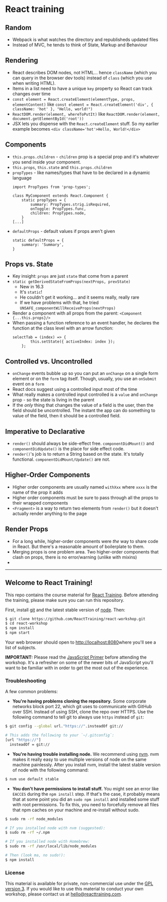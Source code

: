 React training
==============

Random
------

- Webpack is what watches the directory and republisheds updated files
- Instead of MVC, he tends to think of State, Markup and Behaviour

Rendering
---------

- React describes DOM nodes, not HTML... hence `className` (which you can query in the browser dev tools) instead of `class` (which you use when writing HTML).
- Items in a list need to have a unique `key` property so React can track changes over time
- `const element = React.createElement(elementType, props, elementContent)` like `const element = React.createElement('div', { className: 'hot' }, "Hello, world!")`
- `ReactDOM.render(element, whereToPutIt)` like `ReactDOM.render(element, document.getElementById('root'))`
- JSX lets you dispense with the `React.createElement` stuff. So my earlier example becomes `<div className='hot'>Hello, World!</div>`


Components
----------

- `this.props.children` - `children` prop is a special prop and it's whatever you send inside your component.
- `this.props`, `this.state` and `this.props.children`
- `propTypes` - like names/types that have to be declared in a dynamic language
    ```
    import PropTypes from 'prop-types';
    
    class MyComponent extends React.Component {
        static propTypes = {
            summary: PropTypes.strig.isRequired,
            onToggle: PropTypes.func,
            children: PropTypes.node,
        }
    [...]
    ```
- `defaultProps` - default values if props aren't given
    ```
    static defaultProps = {
        summary: 'Summary',
    }
    ```


Props vs. State
---------------

- Key insight: `props` are just `state` that come from a parent
- `static getDerivedStateFromProps(nextProps, prevState)`
    - New in 16.3 
    - It's `static`!
    - He couldn't get it working... and it seems really, really rare
    - If we have problems with that, he tried `UNSAFE_componentWillReceiveProps(nextProps)`
- Render a component with all props from the parent: `<Component {...this.props}/>`
- When passing a function reference to an event handler, he declares the function at the class level with an arrow function:
    ```
    selectTab = (index) => {
            this.setState({ activeIndex: index });
        };
    ```


Controlled vs. Uncontrolled
---------------------------

- `onChange` events bubble up so you can put an `onChange` on a single form element or on the `form` tag itself. Though, usually, you use an `onSubmit` event on a `form`
- React docs suggest using a controlled input most of the time
- What really makes a controlled input controlled is a `value` and `onChange` prop - so the state is living in the parent 
- If the _only_ thing that changes the value of a field is the user, then the field should be uncontrolled. The instant the app can do something to value of the field, then it should be a controlled field.


Imperative to Declarative
-------------------------

- `render()` should always be side-effect free. `componentDidMount()` and `componentDidUpdate()` is the place for side effect code.
- `render()`'s job is to return a String based on the state. It's totally functional. `componentDidMount/Update()` are not.


Higher-Order Components
-----------------------

- Higher order components are usually named `withXxx` where `xxxx` is the name of the prop it adds
- Higher order components must be sure to pass through all the props to their wrapped components
- `<Fragment>` is a way to return two elements from `render()` but it doesn't actually render anything to the page


Render Props
------------

- For a long while, higher-order components were _the_ way to share code in React. But there's a reasonable amount of boilerplate to them.
- Merging props is one problem area. Two higher-order components that clash on props, there is no error/warning (unlike with mixins)
-  












--------------------------------------


## Welcome to React Training!

This repo contains the course material for [React Training](https://reacttraining.com/). Before attending the training, please make sure you can run this repository.

First, install [git](http://git-scm.com/downloads) and the latest stable version of [node](https://nodejs.org/). Then:

```sh
$ git clone https://github.com/ReactTraining/react-workshop.git
$ cd react-workshop
$ npm install
$ npm start
```

Your web browser should open to [http://localhost:8080](http://localhost:8080)where you'll see a list of subjects.

**IMPORTANT:** Please read the [JavaScript Primer](https://github.com/ReactTraining/react-workshop/blob/master/JavaScriptPrimer.md) before attending the workshop. It's a refresher on some of the newer bits of JavaScript you'll want to be familiar with in order to get the most out of the experience.

### Troubleshooting

A few common problems:

* **You're having problems cloning the repository.** Some corporate networks block port 22, which git uses to communicate with GitHub over SSH. Instead of using SSH, clone the repo over HTTPS. Use the following command to tell git to always use `https` instead of `git`:

```sh
$ git config --global url."https://".insteadOf git://

# This adds the following to your `~/.gitconfig`:
[url "https://"]
  insteadOf = git://
```

* **You're having trouble installing node.** We recommend using [nvm](https://github.com/creationix/nvm). nvm makes it really easy to use multiple versions of node on the same machine painlessly. After you install nvm, install the latest stable version of node with the following command:

```sh
$ nvm use default stable
```

* **You don't have permissions to install stuff.** You might see an error like `EACCES` during the `npm install` step. If that's the case, it probably means that at some point you did an `sudo npm install` and installed some stuff with root permissions. To fix this, you need to forcefully remove all files that npm caches on your machine and re-install without sudo.

```sh
$ sudo rm -rf node_modules

# If you installed node with nvm (suggested):
$ sudo rm -rf ~/.npm

# If you installed node with Homebrew:
$ sudo rm -rf /usr/local/lib/node_modules

# Then (look ma, no sudo!):
$ npm install
```

### License

This material is available for private, non-commercial use under the [GPL version 3](http://www.gnu.org/licenses/gpl-3.0-standalone.html). If you would like to use this material to conduct your own workshop, please contact us at [hello@reacttraining.com](mailto:hello@reacttraining.com).
